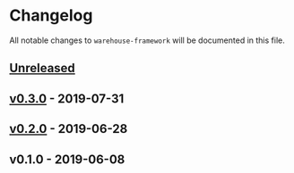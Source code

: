 # Changelog

All notable changes to `warehouse-framework` will be documented in this file.

## [Unreleased]

## [v0.3.0] - 2019-07-31

## [v0.2.0] - 2019-06-28

## v0.1.0 - 2019-06-08

[Unreleased]: https://github.com/mvdnbrk/warehouse-framework/compare/v0.3.0...HEAD
[v0.3.0]: https://github.com/mvdnbrk/warehouse-framework/compare/v0.2.0...v0.3.0
[v0.2.0]: https://github.com/mvdnbrk/warehouse-framework/compare/v0.1.0...v0.2.0
